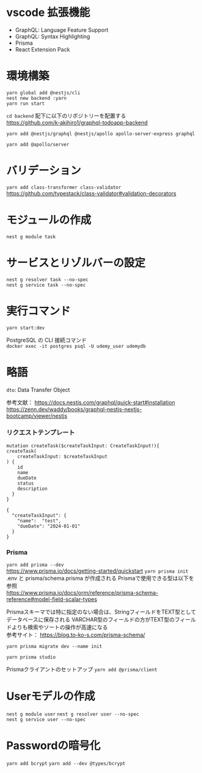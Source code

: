 # vscode 拡張機能
- GraphQL: Language Feature Support
- GraphQL: Syntax Highlighting
- Prisma
- React Extension Pack

# 環境構築
`yarn global add @nestjs/cli`  
`nest new backend :yarn`  
`yarn run start`

`cd backend`
配下に以下のリポジトリーを配置する  
https://github.com/k-akihiro1/graphql-todoapp-backend

`yarn add @nestjs/graphql @nestjs/apollo apollo-server-express graphql`

`yarn add @apollo/server`

# バリデーション
`yarn add class-transformer class-validator`  
https://github.com/typestack/class-validator#validation-decorators

# モジュールの作成

`nest g module task`

# サービスとリゾルバーの設定

`nest g resolver task --no-spec`  
`nest g service task --no-spec`

# 実行コマンド

`yarn start:dev`

PostgreSQL の CLI 接続コマンド  
`docker exec -it postgres psql -U udemy_user udemydb`

# 略語

`dto`: Data Transfer Object

参考文献：
https://docs.nestjs.com/graphql/quick-start#installation
https://zenn.dev/waddy/books/graphql-nestjs-nextjs-bootcamp/viewer/nestjs

### リクエストテンプレート

```
mutation createTask($createTaskInput: CreateTaskInput!){
createTask(
	createTaskInput: $createTaskInput
) {
    id
    name
    dueDate
    status
  	description
  }
}
```

```
{
  "createTaskInput": {
  	"name":  "test",
    "dueDate": "2024-01-01"
  }
}
```

### Prisma
`yarn add prisma --dev`  
https://www.prisma.io/docs/getting-started/quickstart
`yarn prisma init`  
.env と prisma/schema.prisma が作成される
Prismaで使用できる型は以下を参照  
https://www.prisma.io/docs/orm/reference/prisma-schema-reference#model-field-scalar-types

Prismaスキーマでは特に指定のない場合は、StringフィールドをTEXT型としてデータベースに保存される
VARCHAR型のフィールドの方がTEXT型のフィールドよりも検索やソートの操作が高速になる  
参考サイト： https://blog.to-ko-s.com/prisma-schema/

`yarn prisma migrate dev --name init`

`yarn prisma studio`

Prismaクライアントのセットアップ
`yarn add @prisma/client`


# Userモデルの作成
`nest g module user`
`nest g resolver user --no-spec`  
`nest g service user --no-spec`

# Passwordの暗号化
`yarn add bcrypt`
`yarn add --dev @types/bcrypt`
